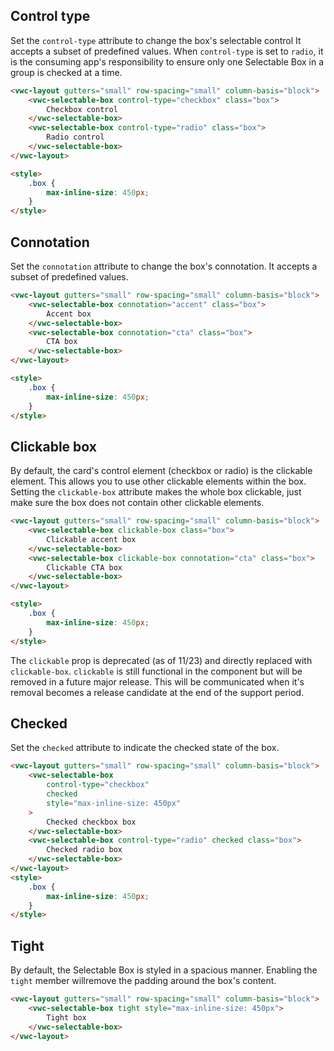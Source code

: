 ## Control type

Set the `control-type` attribute to change the box's selectable control
It accepts a subset of predefined values.
When `control-type` is set to `radio`, it is the consuming app's responsibility to ensure only one Selectable Box in a group is checked at a time.

```html preview
<vwc-layout gutters="small" row-spacing="small" column-basis="block">
	<vwc-selectable-box control-type="checkbox" class="box">
		Checkbox control
	</vwc-selectable-box>
	<vwc-selectable-box control-type="radio" class="box">
		Radio control
	</vwc-selectable-box>
</vwc-layout>

<style>
	.box {
		max-inline-size: 450px;
	}
</style>
```

## Connotation

Set the `connotation` attribute to change the box's connotation.
It accepts a subset of predefined values.

```html preview
<vwc-layout gutters="small" row-spacing="small" column-basis="block">
	<vwc-selectable-box connotation="accent" class="box">
		Accent box
	</vwc-selectable-box>
	<vwc-selectable-box connotation="cta" class="box">
		CTA box
	</vwc-selectable-box>
</vwc-layout>

<style>
	.box {
		max-inline-size: 450px;
	}
</style>
```

## Clickable box

By default, the card's control element (checkbox or radio) is the clickable element. This allows you to use other clickable elements within the box.
Setting the `clickable-box` attribute makes the whole box clickable, just make sure the box does not contain other clickable elements.

```html preview
<vwc-layout gutters="small" row-spacing="small" column-basis="block">
	<vwc-selectable-box clickable-box class="box">
		Clickable accent box
	</vwc-selectable-box>
	<vwc-selectable-box clickable-box connotation="cta" class="box">
		Clickable CTA box
	</vwc-selectable-box>
</vwc-layout>

<style>
	.box {
		max-inline-size: 450px;
	}
</style>
```

<vwc-note connotation="warning" icon="warning-line" headline="Deprecated Prop">

The `clickable` prop is deprecated (as of 11/23) and directly replaced with `clickable-box`. `clickable` is still functional in the component but will be removed in a future major release. This will be communicated when it's removal becomes a release candidate at the end of the support period.

</vwc-note>

## Checked

Set the `checked` attribute to indicate the checked state of the box.

```html preview
<vwc-layout gutters="small" row-spacing="small" column-basis="block">
	<vwc-selectable-box
		control-type="checkbox"
		checked
		style="max-inline-size: 450px"
	>
		Checked checkbox box
	</vwc-selectable-box>
	<vwc-selectable-box control-type="radio" checked class="box">
		Checked radio box
	</vwc-selectable-box>
</vwc-layout>
<style>
	.box {
		max-inline-size: 450px;
	}
</style>
```

## Tight

By default, the Selectable Box is styled in a spacious manner. Enabling the `tight` member willremove the padding around the box's content.

```html preview
<vwc-layout gutters="small" row-spacing="small" column-basis="block">
	<vwc-selectable-box tight style="max-inline-size: 450px">
		Tight box
	</vwc-selectable-box>
</vwc-layout>
```
